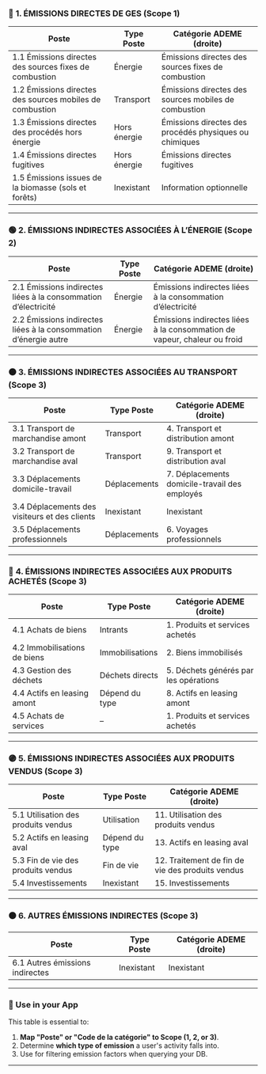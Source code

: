 

### 🔴 **1. ÉMISSIONS DIRECTES DE GES** (Scope 1)

| Poste                                                    | Type Poste   | Catégorie ADEME (droite)                               |
| -------------------------------------------------------- | ------------ | ------------------------------------------------------ |
| 1.1 Émissions directes des sources fixes de combustion   | Énergie      | Émissions directes des sources fixes de combustion     |
| 1.2 Émissions directes des sources mobiles de combustion | Transport    | Émissions directes des sources mobiles de combustion   |
| 1.3 Émissions directes des procédés hors énergie         | Hors énergie | Émissions directes des procédés physiques ou chimiques |
| 1.4 Émissions directes fugitives                         | Hors énergie | Émissions directes fugitives                           |
| 1.5 Émissions issues de la biomasse (sols et forêts)     | Inexistant   | Information optionnelle                                |

---

### 🟢 **2. ÉMISSIONS INDIRECTES ASSOCIÉES À L’ÉNERGIE** (Scope 2)

| Poste                                                            | Type Poste | Catégorie ADEME (droite)                                                 |
| ---------------------------------------------------------------- | ---------- | ------------------------------------------------------------------------ |
| 2.1 Émissions indirectes liées à la consommation d’électricité   | Énergie    | Émissions indirectes liées à la consommation d’électricité               |
| 2.2 Émissions indirectes liées à la consommation d’énergie autre | Énergie    | Émissions indirectes liées à la consommation de vapeur, chaleur ou froid |

---

### 🟤 **3. ÉMISSIONS INDIRECTES ASSOCIÉES AU TRANSPORT** (Scope 3)

| Poste                                         | Type Poste   | Catégorie ADEME (droite)                      |
| --------------------------------------------- | ------------ | --------------------------------------------- |
| 3.1 Transport de marchandise amont            | Transport    | 4. Transport et distribution amont            |
| 3.2 Transport de marchandise aval             | Transport    | 9. Transport et distribution aval             |
| 3.3 Déplacements domicile-travail             | Déplacements | 7. Déplacements domicile-travail des employés |
| 3.4 Déplacements des visiteurs et des clients | Inexistant   | Inexistant                                    |
| 3.5 Déplacements professionnels               | Déplacements | 6. Voyages professionnels                     |

---

### 🔵 **4. ÉMISSIONS INDIRECTES ASSOCIÉES AUX PRODUITS ACHETÉS** (Scope 3)

| Poste                        | Type Poste      | Catégorie ADEME (droite)              |
| ---------------------------- | --------------- | ------------------------------------- |
| 4.1 Achats de biens          | Intrants        | 1. Produits et services achetés       |
| 4.2 Immobilisations de biens | Immobilisations | 2. Biens immobilisés                  |
| 4.3 Gestion des déchets      | Déchets directs | 5. Déchets générés par les opérations |
| 4.4 Actifs en leasing amont  | Dépend du type  | 8. Actifs en leasing amont            |
| 4.5 Achats de services       | –               | 1. Produits et services achetés       |

---

### 🟣 **5. ÉMISSIONS INDIRECTES ASSOCIÉES AUX PRODUITS VENDUS** (Scope 3)

| Poste                               | Type Poste     | Catégorie ADEME (droite)                         |
| ----------------------------------- | -------------- | ------------------------------------------------ |
| 5.1 Utilisation des produits vendus | Utilisation    | 11. Utilisation des produits vendus              |
| 5.2 Actifs en leasing aval          | Dépend du type | 13. Actifs en leasing aval                       |
| 5.3 Fin de vie des produits vendus  | Fin de vie     | 12. Traitement de fin de vie des produits vendus |
| 5.4 Investissements                 | Inexistant     | 15. Investissements                              |

---

### ⚫ **6. AUTRES ÉMISSIONS INDIRECTES** (Scope 3)

| Poste                           | Type Poste | Catégorie ADEME (droite) |
| ------------------------------- | ---------- | ------------------------ |
| 6.1 Autres émissions indirectes | Inexistant | Inexistant               |

---

### 📝 Use in your App

This table is essential to:

1. **Map "Poste" or "Code de la catégorie" to Scope (1, 2, or 3)**.
2. Determine **which type of emission** a user's activity falls into.
3. Use for filtering emission factors when querying your DB.

---

